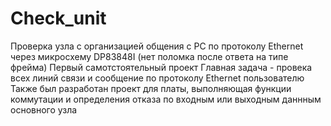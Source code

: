 # Check_unit
Проверка узла с организацией общения с PC по протоколу Ethernet через микросхему DP83848I (нет поломка после ответа на типе фрейма)
Первый самотстоятельный проект
Главная задача - провека всех линий связи и сообщение по протоколу Ethernet пользователю
Также был разработан проект для платы, выполняющая функции коммутации и определения отказа по входным или выходным даннным основного узла
